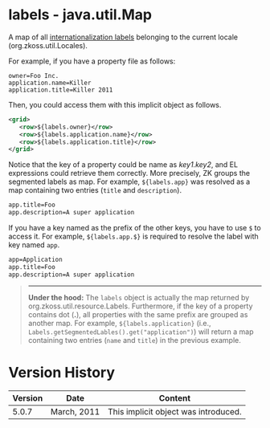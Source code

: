 # labels - java.util.Map

A map of all [internationalization
labels]({{site.baseurl}}/zk_dev_ref/internationalization/labels)
belonging to the current locale
(<javadoc method="getCurrent()">org.zkoss.util.Locales</javadoc>).

For example, if you have a property file as follows:

```text
owner=Foo Inc.
application.name=Killer
application.title=Killer 2011
```

Then, you could access them with this implicit object as follows.

```xml
<grid>
   <row>${labels.owner}</row>
   <row>${labels.application.name}</row>
   <row>${labels.application.title}</row>
</grid>
```

Notice that the key of a property could be name as *key1.key2*, and EL
expressions could retrieve them correctly. More precisely, ZK groups the
segmented labels as map. For example, `${labels.app}` was resolved as a
map containing two entries (`title` and `description`).

```xml
app.title=Foo
app.description=A super application
```

If you have a key named as the prefix of the other keys, you have to use
`$` to access it. For example, `${labels.app.$}` is required to resolve
the label with key named `app`.

```xml
app=Application
app.title=Foo
app.description=A super application
```

> ------------------------------------------------------------------------
>
> **Under the hood:** The `labels` object is actually the map returned
> by
> <javadoc method="getSegmentedLabels()">org.zkoss.util.resource.Labels</javadoc>.
> Furthermore, if the key of a property contains dot (**.**), all
> properties with the same prefix are grouped as another map. For
> example, `${labels.application}` (i.e.,
> `Labels.getSegmentedLables().get("application")`) will return a map
> containing two entries (`name` and `title`) in the previous example.

# Version History

| Version | Date        | Content                              |
|---------|-------------|--------------------------------------|
| 5.0.7   | March, 2011 | This implicit object was introduced. |
